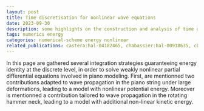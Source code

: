 ```yaml
---
layout: post
title: Time discretisation for nonlinear wave equations
date: 2023-09-30
description: some highlights on the construction and analysis of time discretisation for nonlinear wave equations
tags: numerics energy
categories: numerical-scheme energy nonlinear
related_publications: castera:hal-04182465, chabassier:hal-00918635, chabassier:inria-00534473
---
```

In this page are gathered several integration strategies guaranteeing energy identity at the discrete level, in order to solve weakly nonlinear partial differential equations involved in piano modeling. First, are mentionned two contributions adapted to wave propagation in the piano string under large deformations, leading to a model with nonlinear potential energy. Moreover is mentionned a contribution tailored to wave propagation in the rotating hammer neck, leading to a model with additional non-linear kinetic energy.